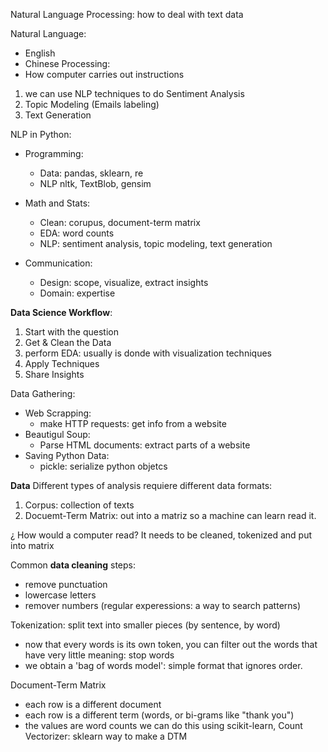 Natural Language Processing: how to deal with text data

Natural Language: 
- English
- Chinese
Processing: 
- How computer carries out instructions

1. we can use NLP techniques to do Sentiment Analysis
2. Topic Modeling (Emails labeling)
3. Text Generation 

NLP in Python:
- Programming:
  - Data: pandas, sklearn, re
  - NLP nltk, TextBlob, gensim

- Math and Stats: 
  - Clean: corupus, document-term matrix
  - EDA: word counts
  - NLP: sentiment analysis, topic modeling, text generation
  
- Communication: 
  - Design: scope, visualize, extract insights
  - Domain: expertise

**Data Science Workflow**: 
1. Start with the question
2. Get & Clean the Data
3. perform EDA: usually is donde with visualization techniques
4. Apply Techniques
5. Share Insights

Data Gathering:
 - Web Scrapping:
   - make HTTP requests: get info from a website
 - Beautigul Soup:
   - Parse HTML documents: extract parts of a website
- Saving Python Data: 
  - pickle: serialize python objetcs

**Data**
Different types of analysis requiere different data formats:
1. Corpus: collection of texts
2. Docuemt-Term Matrix: out into a matriz so a machine can learn read it.

¿ How would a computer read? It needs to be cleaned, tokenized and put into matrix

Common **data cleaning** steps: 
- remove punctuation 
- lowercase letters
- remover numbers
(regular experessions: a way to search patterns)

Tokenization: 
split text into smaller pieces (by sentence, by word)
- now that every words is its own token, you can filter out the words that have very little meaning: stop words
- we obtain a 'bag of words model': simple format that ignores order. 

Document-Term Matrix
- each row is a different document
- each row is a different term (words, or bi-grams like "thank you")
- the values are word counts
we can do this using scikit-learn, Count Vectorizer: sklearn way to make a DTM





